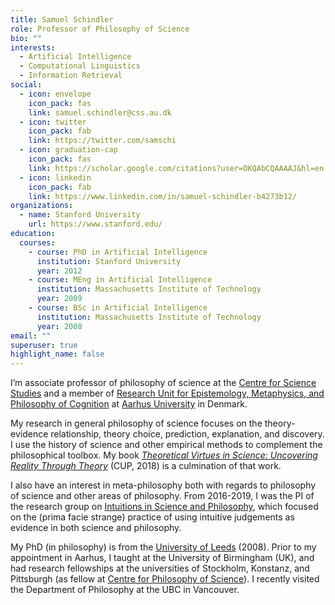 ```yaml
---
title: Samuel Schindler
role: Professor of Philosophy of Science
bio: ""
interests:
  - Artificial Intelligence
  - Computational Linguistics
  - Information Retrieval
social:
  - icon: envelope
    icon_pack: fas
    link: samuel.schindler@css.au.dk
  - icon: twitter
    icon_pack: fab
    link: https://twitter.com/samschi
  - icon: graduation-cap
    icon_pack: fas
    link: https://scholar.google.com/citations?user=OKQAbCQAAAAJ&hl=en
  - icon: linkedin
    icon_pack: fab
    link: https://www.linkedin.com/in/samuel-schindler-b4273b12/
organizations:
  - name: Stanford University
    url: https://www.stanford.edu/
education:
  courses:
    - course: PhD in Artificial Intelligence
      institution: Stanford University
      year: 2012
    - course: MEng in Artificial Intelligence
      institution: Massachusetts Institute of Technology
      year: 2009
    - course: BSc in Artificial Intelligence
      institution: Massachusetts Institute of Technology
      year: 2008
email: ""
superuser: true
highlight_name: false
---
```

I’m associate professor of philosophy of science at the [Centre for Science Studies](https://css.au.dk/) and a member of [Research Unit for Epistemology, Metaphysics, and Philosophy of Cognition](https://cas.au.dk/en/about-the-school/departments/philosophy-and-history-of-ideas/the-research-programme-at-the-department-of-philosophy-and-the-history-of-ideas/research-groups/research-unit-for-epistemology-metaphysics-and-philosophy-of-cognition/) at [Aarhus University](https://www.au.dk/) in Denmark.

My research in general philosophy of science focuses on the theory-evidence relationship, theory choice, prediction, explanation, and discovery. I use the history of science and other empirical methods to complement the philosophical toolbox. My book *[Theoretical Virtues in Science: Uncovering Reality Through Theory](https://samuelschindler.org/books/)* (CUP, 2018) is a culmination of that work.

I also have an interest in meta-philosophy both with regards to philosophy of science and other areas of philosophy. From 2016-2019, I was the PI of the research group on [Intuitions in Science and Philosophy](https://samuelschindler.org/project/), which focused on the (prima facie strange) practice of using intuitive judgements as evidence in both science and philosophy.

My PhD (in philosophy) is from the [University of Leeds](https://ahc.leeds.ac.uk/philosophy) (2008). Prior to my appointment in Aarhus, I taught at the University of Birmingham (UK), and had research fellowships at the universities of Stockholm, Konstanz, and Pittsburgh (as fellow at [Centre for Philosophy of Science](https://www.centerphilsci.pitt.edu/)). I recently visited the Department of Philosophy at the UBC in Vancouver.
